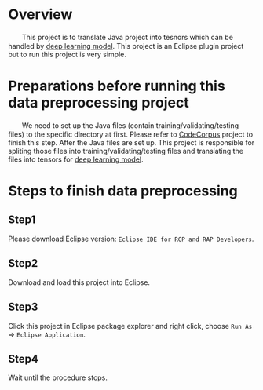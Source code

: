 # Overview
　　This project is to translate Java project into tesnors which can be handled by [deep learning model](https://github.com/GrowingCode/FrameTokenMemAtten). This project is an Eclipse plugin project but to run this project is very simple. 

# Preparations before running this data preprocessing project
　　We need to set up the Java files (contain training/validating/testing files) to the specific directory at first. Please refer to [CodeCorpus](https://github.com/GrowingCode/CodeCorpus) project to finish this step. 
After the Java files are set up. This project is responsible for spliting those files into training/validating/testing files and translating the files into tensors for [deep learning model](https://github.com/GrowingCode/FrameTokenMemAtten). 

# Steps to finish data preprocessing
## Step1 
Please download Eclipse version: `Eclipse IDE for RCP and RAP Developers`. 

## Step2 
Download and load this project into Eclipse. 

## Step3 
Click this project in Eclipse package explorer and right click, choose `Run As` => `Eclipse Application`. 

## Step4 
Wait until the procedure stops. 

